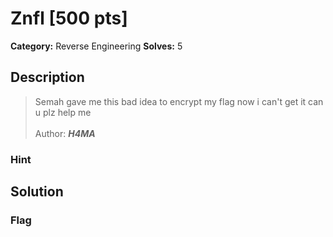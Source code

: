 # Znfl [500 pts]

**Category:** Reverse Engineering
**Solves:** 5

## Description
>Semah gave me this bad idea to encrypt my flag now i can't get it 
can u plz help me 
<br><br>
Author: ***H4MA***

### Hint


## Solution

### Flag

